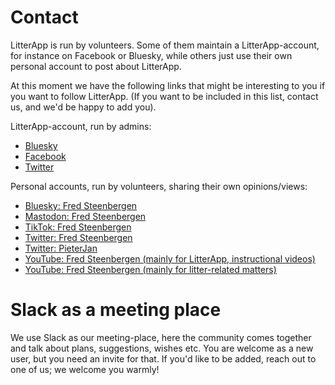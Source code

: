 # Contact

LitterApp is run by volunteers. Some of them maintain a LitterApp-account, for instance on Facebook or Bluesky, while others just use their own personal account to post about LitterApp.

At this moment we have the following links that might be interesting to you if you want to follow LitterApp. (If you want to be included in this list, contact us, and we'd be happy to add you).

LitterApp-account, run by admins:

- [Bluesky](https://bsky.app/profile/litterappnet.bsky.social)
- [Facebook](https://www.facebook.com/LitterApp/)
- [Twitter](https://x.com/LitterApp_NET)


Personal accounts, run by volunteers, sharing their own opinions/views:

- [Bluesky: Fred Steenbergen](https://bsky.app/profile/fredsteenbergen.bsky.social)
- [Mastodon: Fred Steenbergen](https://mastodon.nl/@fredsteenbergen)
- [TikTok: Fred Steenbergen](https://www.tiktok.com/@zwerfiewashere)
- [Twitter: Fred Steenbergen](https://twitter.com/fredsteenbergen)
- [Twitter: PieterJan](https://x.com/pjhummelen)
- [YouTube: Fred Steenbergen (mainly for LitterApp, instructional videos)](https://www.youtube.com/channel/UCVOvA50khpsa1aChMwFeI6g)
- [YouTube: Fred Steenbergen (mainly for litter-related matters)](https://www.youtube.com/channel/UC0znuQKQO5-YGGaSlutg5WA)

# Slack as a meeting place
We use Slack as our meeting-place, here the community comes together and talk about plans, suggestions, wishes etc. You are welcome as a new user, but you need an invite for that. If you'd like to be added, reach out to one of us; we welcome you warmly!
